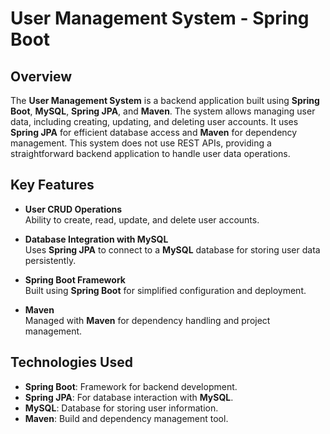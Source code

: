 # User Management System - Spring Boot

## Overview

The **User Management System** is a backend application built using **Spring Boot**, **MySQL**, **Spring JPA**, and **Maven**. The system allows managing user data, including creating, updating, and deleting user accounts. It uses **Spring JPA** for efficient database access and **Maven** for dependency management. This system does not use REST APIs, providing a straightforward backend application to handle user data operations.

## Key Features

- **User CRUD Operations**  
  Ability to create, read, update, and delete user accounts.

- **Database Integration with MySQL**  
  Uses **Spring JPA** to connect to a **MySQL** database for storing user data persistently.

- **Spring Boot Framework**  
  Built using **Spring Boot** for simplified configuration and deployment.

- **Maven**  
  Managed with **Maven** for dependency handling and project management.

## Technologies Used

- **Spring Boot**: Framework for backend development.
- **Spring JPA**: For database interaction with **MySQL**.
- **MySQL**: Database for storing user information.
- **Maven**: Build and dependency management tool.
